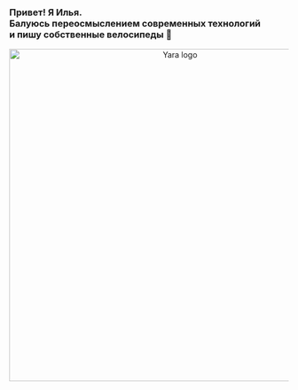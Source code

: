 ### Привет! Я Илья. <br>Балуюсь переосмыслением современных технологий <br>и пишу собственные велосипеды 👋
<p align="center"><a href='https://github.com/pelyandex/Yara'><img width="600" src="https://i.ibb.co/Wxm9429/YARA.png" alt="Yara logo"></a></p>
